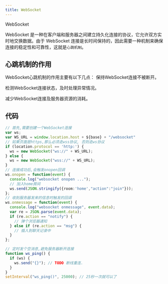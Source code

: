 ```yaml
---
title: WebSocket
---
```

WebSocket

WebSocket 是一种在客户端和服务器之间建立持久化连接的协议，它允许双方实时地交换数据。由于 WebSocket 连接是长时间保持的，因此需要一种机制来确保连接的稳定性和可靠性，这就是`心跳机制`。

## 心跳机制的作用
WebSocket心跳机制的作用主要有以下几点：
保持WebSocket连接不被断开。

检测WebSocket连接状态，及时处理异常情况。

减少WebSocket连接及服务器资源的消耗。

## 代码
```ts
// 首先,需要创建一个WebSocket连接
var ws;
var WS_URL = window.location.host + ${base} + "/websocket"
// 如果页面是https,那么必须走wss协议, 否则走ws协议
if (location.protocol == 'http:') {
  ws = new WebSocket("ws://" + WS_URL);
} else {
  ws = new WebSocket("wss://" + WS_URL);
}
// 连接成功后,会触发onopen回调
ws.onopen = function(event) {
  console.log("websocket onopen ...");
  // 加入home房间
  ws.send(JSON.stringify({room:'home',"action":"join"}));
};
// 收到服务器发来的信息时触发的回调
ws.onmessage = function(event) {
  console.log("websocket onmessage", event.data);
  var re = JSON.parse(event.data);
  if (re.action == "notify") {
    // 弹个浏览器通知
  } else if (re.action == "msg") {
    // 插入到聊天记录中
  }
};

// 定时发个空消息,避免服务器断开连接
function ws_ping() {
  if (ws) {
    ws.send("{}"); // TODO 断线重连.
  }
}
setInterval("ws_ping()", 25000); // 25秒一次就可以了
```


